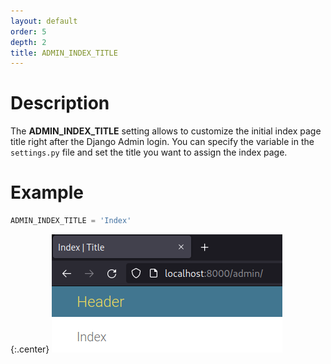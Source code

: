 ```yaml
---
layout: default
order: 5
depth: 2
title: ADMIN_INDEX_TITLE
---
```

# Description

The **ADMIN_INDEX_TITLE** setting allows to customize the initial index page
title right after the Django Admin login.
You can specify the variable in the `settings.py` file and set the title
you want to assign the index page.

# Example

```python
ADMIN_INDEX_TITLE = 'Index'
```

{:.center}
![Headers](/resources/django-admin-settings/archive/latest/english/headers.png)
